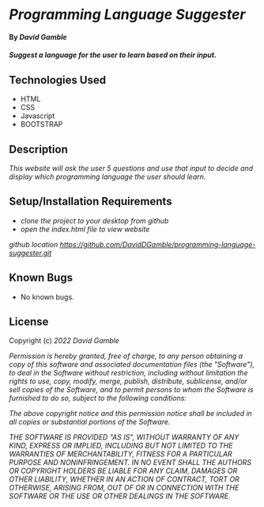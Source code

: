 # _Programming Language Suggester_

#### By _**David Gamble**_

#### _Suggest a language for the user to learn based on their input._

## Technologies Used

* HTML
* CSS
* Javascript
* BOOTSTRAP

## Description

_This website will ask the user 5 questions and use that input to decide and display which programming language the user should learn._

## Setup/Installation Requirements

* _clone the project to your desktop from github_
* _open the index.html file to view website_

_github location https://github.com/DavidDGamble/programming-language-suggester.git_

## Known Bugs

* No known bugs.

## License

Copyright (c) _2022 David Gamble_

_Permission is hereby granted, free of charge, to any person obtaining
a copy of this software and associated documentation files (the
"Software"), to deal in the Software without restriction, including
without limitation the rights to use, copy, modify, merge, publish,
distribute, sublicense, and/or sell copies of the Software, and to
permit persons to whom the Software is furnished to do so, subject to
the following conditions:_

_The above copyright notice and this permission notice shall be
included in all copies or substantial portions of the Software._

_THE SOFTWARE IS PROVIDED "AS IS", WITHOUT WARRANTY OF ANY KIND,
EXPRESS OR IMPLIED, INCLUDING BUT NOT LIMITED TO THE WARRANTIES OF
MERCHANTABILITY, FITNESS FOR A PARTICULAR PURPOSE AND
NONINFRINGEMENT. IN NO EVENT SHALL THE AUTHORS OR COPYRIGHT HOLDERS BE
LIABLE FOR ANY CLAIM, DAMAGES OR OTHER LIABILITY, WHETHER IN AN ACTION
OF CONTRACT, TORT OR OTHERWISE, ARISING FROM, OUT OF OR IN CONNECTION
WITH THE SOFTWARE OR THE USE OR OTHER DEALINGS IN THE SOFTWARE._